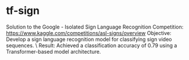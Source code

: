 # tf-sign
Solution to the Google - Isolated Sign Language Recognition
Competition: https://www.kaggle.com/competitions/asl-signs/overview
Objective: Develop a sign language recognition model for classifying sign video sequences. \\
Result: Achieved a classification accuracy of 0.79 using a Transformer-based model architecture. 
